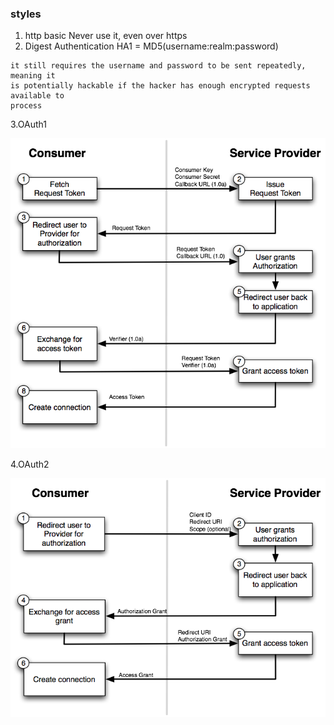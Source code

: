 

### styles
1. http basic
Never use it, even over https
2. Digest Authentication
HA1 = MD5(username:realm:password) 

```
it still requires the username and password to be sent repeatedly, meaning it
is potentially hackable if the hacker has enough encrypted requests available to
process
```
3.OAuth1

![image](https://raw.githubusercontent.com/soarpatriot/api-book/master/images/oauth1.png)


4.OAuth2

![image](https://raw.githubusercontent.com/soarpatriot/api-book/master/images/oauth2.png)


